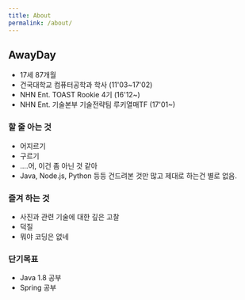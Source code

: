```yaml
---
title: About
permalink: /about/
---
```


## AwayDay
* 17세 87개월
* 건국대학교 컴퓨터공학과 학사 (11'03~17'02)
* NHN Ent. TOAST Rookie 4기 (16'12~)
* NHN Ent. 기술본부 기술전략팀 루키열매TF (17'01~)

### 할 줄 아는 것
* 어지르기
* 구르기
* ....어, 이건 좀 아닌 것 같아
* Java, Node.js, Python 등등 건드려본 것만 많고 제대로 하는건 별로 없음.

### 즐겨 하는 것
* 사진과 관련 기술에 대한 깊은 고찰
* 덕질
* 뭐야 코딩은 없네

### 단기목표
* Java 1.8 공부
* Spring 공부